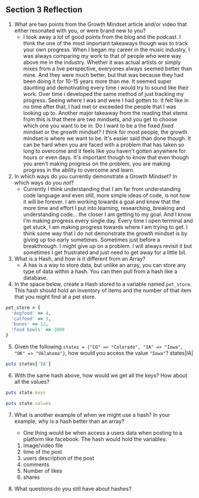 ## Section 3 Reflection

1. What are two points from the Growth Mindset article and/or video that either resonated with you, or were brand new to you?
    * I took away a lot of good points from the blog and the podcast. I think the one of the most important takeaways though was to track your own progress. When I began my career in the music industry, I was always comparing my work to that of people who were way above me in the industry. Whether it was actual artists or simply mixes from a live perspective, everyones always seemed better than mine. And they were much better, but that was because they had been doing it for 10-15 years more than me. It seemed super daunting and demotivating every time i would try to sound like their work. Over time i developed the same method of just tracking my progress. Seeing where I was and were I had gotten to. It felt like in no time after that, I had met or exceeded the people that I was looking up to. Another major takeaway from the reading that stems from this is that there are two mindsets, and you get to choose which one you want to be in. Do I want to be a the fixed *fixed* mindset or the *growth* mindset? I think for most people, the growth mindset is where we want to be. It's easier said than done though. It can be hard when you are faced with a problem that has taken so long to overcome and it feels like you haven't gotten anywhere for hours or even days. It's important though to know that even though you aren't making progress on the problem, you are making progress in the ability to overcome and learn.
2. In which ways do you currently demonstrate a Growth Mindset? In which ways do you _not_?
    * Currently I think understanding that I am far from understanding code language and even still, more simple ideas of code, is not how it will be forever. I am working towards a goal and know that the more time and effort I put into learning, researching, breaking and understanding code... the closer I am getting to my goal. And I know I'm making progress every single day. Every time I open terminal and get stuck, I am making progress towards where I am trying to get. I think some way that I do not demonstrate the growth mindset is by giving up too early sometimes. Sometimes just before a breakthrough. I might give up on a problem. I will always revisit it but sometimes I get frustrated and just need to get away for a little bit.
3. What is a Hash, and how is it different from an Array?
    * A has is a way to store data, but unlike an array, you can store any type of data within a hash. You can then pull from a hash like a database.
4. In the space below, create a Hash stored to a variable named `pet_store`.  This hash should hold an inventory of items and the number of that item that you might find at a pet store.
```Ruby
pet_store = {
  'dogfood' => 4,
  'catfood' => 3,
  'bones' => 12,
  'food bowls' => 1000
}
```

5. Given the following `states = {"CO" => "Colorado", "IA" => "Iowa", "OK" => "Oklahoma"}`, how would you access the value `"Iowa"`?
states|IA|
```Ruby
puts states['IA']
```

6. With the same hash above, how would we get all the keys?  How about all the values?
```Ruby
puts state.keys

puts state.values
```
7. What is another example of when we might use a hash?  In your example, why is a hash better than an array?
   * One thing would be when access a users data when posting to a platform like facebook. The hash would hold the variables:
    1. image/video file
    2. time of the post
    3. users description of the post
    4. comments
    5. Number of likes
    6. shares


8. What questions do you still have about hashes?
